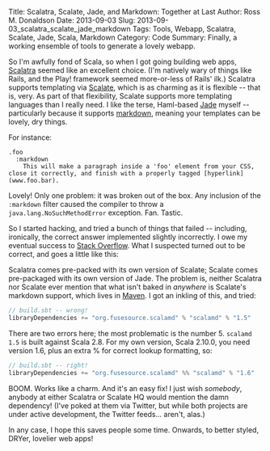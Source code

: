 Title: Scalatra, Scalate, Jade, and Markdown: Together at Last
Author: Ross M. Donaldson
Date: 2013-09-03
Slug: 2013-09-03_scalatra_scalate_jade_markdown
Tags: Tools, Webapp, Scalatra, Scalate, Jade, Scala, Markdown
Category: Code
Summary: Finally, a working ensemble of tools to generate a lovely webapp.

So I'm awfully fond of Scala, so when I got going building web apps, [Scalatra](www.scalatra.org) seemed like an excellent choice. (I'm natively wary of things like Rails, and the Play! framework seemed more-or-less of Rails' ilk.) Scalatra supports templating via [Scalate](http://scalate.fusesource.org), which is as charming as it is flexible -- that is, very. As part of that flexibility, Scalate supports more templating languages than I really need. I like the terse, Haml-based [Jade](http://jade-lang.com/) myself -- particularly because it supports [markdown](http://daringfireball.net/projects/markdown/syntax), meaning your templates can be lovely, dry things.

For instance:

```jade
.foo
  :markdown
    This will make a paragraph inside a 'foo' element from your CSS, close it correctly, and finish with a properly tagged [hyperlink](www.foo.bar).
```

Lovely! Only one problem: it was broken out of the box. Any inclusion of the `:markdown` filter caused the compiler to throw a `java.lang.NoSuchMethodError` exception. Fan. Tastic.

So I started hacking, and tried a bunch of things that failed -- including, ironically, the correct answer implemented slightly incorrectly. I owe my eventual success to [Stack Overflow](http://stackoverflow.com/questions/18345085/java-lang-nosuchmethoderror-in-scalatra-using-scalate-with-markdown). What I suspected turned out to be correct, and goes a little like this:

Scalatra comes pre-packed with its own version of Scalate; Scalate comes pre-packaged with its own version of Jade. The problem is, neither Scalatra nor Scalate ever mention that what isn't baked in _anywhere_ is Scalate's markdown support, which lives in [Maven](http://maven.apache.com). I got an inkling of this, and tried:

```scala
// build.sbt -- wrong!
libraryDependencies += "org.fusesource.scalamd" % "scalamd" % "1.5"

```

There are two errors here; the most problematic is the number 5. `scalamd 1.5` is built against Scala 2.8. For my own version, Scala 2.10.0, you need version 1.6, plus an extra % for correct lookup formatting, so:

```scala
// build.sbt -- right!
libraryDependencies += "org.fusesource.scalamd" %% "scalamd" % "1.6"
```

BOOM. Works like a charm. And it's an easy fix! I just wish *somebody*, anybody at either Scalatra or Scalate HQ would mention the damn dependency! (I've poked at them via Twitter, but while both projects are under active development, the Twitter feeds... aren't, alas.)

In any case, I hope this saves people some time. Onwards, to better styled, DRYer, lovelier web apps!
